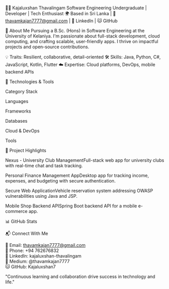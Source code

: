 👨‍💻 Kajaluxshan Thavalingam
Software Engineering Undergraduate | Developer | Tech Enthusiast
🌍 Based in Sri Lanka | 📧 thavamkajan7777@gmail.com | 🔗 LinkedIn | 🐱 GitHub

🚀 About Me
Pursuing a B.Sc. (Hons) in Software Engineering at the University of Kelaniya. I'm passionate about full-stack development, cloud computing, and crafting scalable, user-friendly apps. I thrive on impactful projects and open-source contributions.

💡 Traits: Resilient, collaborative, detail-oriented
🛠️ Skills: Java, Python, C#, JavaScript, Kotlin, Flutter
☁️ Expertise: Cloud platforms, DevOps, mobile backend APIs



🧰 Technologies & Tools



Category
Stack



Languages
     


Frameworks
   


Databases
   


Cloud & DevOps
  


Tools
  



📂 Project Highlights

Nexus - University Club ManagementFull-stack web app for university clubs with real-time chat and task tracking.

Personal Finance Management AppDesktop app for tracking income, expenses, and budgeting with secure authentication.

Secure Web ApplicationVehicle reservation system addressing OWASP vulnerabilities using Java and JSP.

Mobile Shop Backend APISpring Boot backend API for a mobile e-commerce app.



📊 GitHub Stats


📬 Connect With Me

📧 Email: thavamkajan7777@gmail.com  
📱 Phone: +94 762676832  
💼 LinkedIn: kajaluxshan-thavalingam  
📝 Medium: @thavamkajan7777  
🐱 GitHub: Kajaluxshan7




"Continuous learning and collaboration drive success in technology and life."

